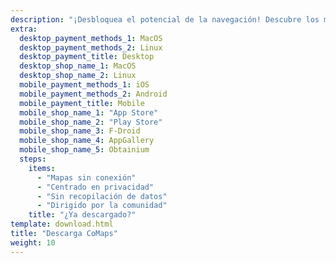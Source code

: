 ```yaml
---
description: "¡Desbloquea el potencial de la navegación! Descubre los mapas sin conexión, funcionalidades centradas en la privacidad, y una aplicación dirigida por la comunidad"
extra:
  desktop_payment_methods_1: MacOS
  desktop_payment_methods_2: Linux
  desktop_payment_title: Desktop
  desktop_shop_name_1: MacOS
  desktop_shop_name_2: Linux
  mobile_payment_methods_1: iOS
  mobile_payment_methods_2: Android
  mobile_payment_title: Mobile
  mobile_shop_name_1: "App Store"
  mobile_shop_name_2: "Play Store"
  mobile_shop_name_3: F-Droid
  mobile_shop_name_4: AppGallery
  mobile_shop_name_5: Obtainium
  steps:
    items:
      - "Mapas sin conexión"
      - "Centrado en privacidad"
      - "Sin recopilación de datos"
      - "Dirigido por la comunidad"
    title: "¿Ya descargado?"
template: download.html
title: "Descarga CoMaps"
weight: 10
---
```

